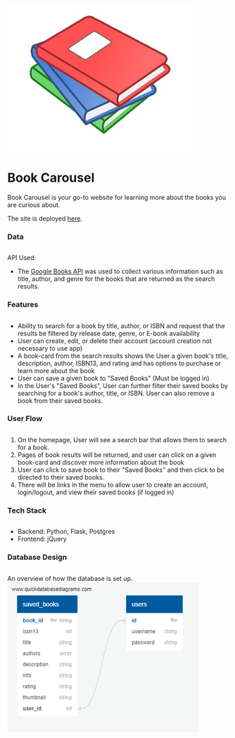 ![image info](./Icon.jpg)

# Book Carousel

Book Carousel is your go-to website for learning more about the books you are curious about.

The site is deployed [here](https://book-carousel.herokuapp.com/).

### Data

##

API Used:

- The [Google Books API](https://developers.google.com/books/docs/v1/using) was used to collect various information such as title, author, and genre for the books that are returned as the search results.

### Features

##

- Ability to search for a book by title, author, or ISBN and request that the results be filtered by release date, genre, or E-book availability
- User can create, edit, or delete their account (account creation not necessary to use app)
- A book-card from the search results shows the User a given book's title, description, author, ISBN13, and rating and has options to purchase or learn more about the book
- User can save a given book to "Saved Books" (Must be logged in)
- In the User's "Saved Books", User can further filter their saved books by searching for a book's author, title, or ISBN. User can also remove a book from their saved books.

### User Flow

##

1. On the homepage, User will see a search bar that allows them to search for a book.
2. Pages of book results will be returned, and user can click on a given book-card and discover more information about the book
3. User can click to save book to their "Saved Books" and then click to be directed to their saved books.
4. There will be links in the menu to allow user to create an account, login/logout, and view their saved books (if logged in)

### Tech Stack

##

- Backend: Python, Flask, Postgres
- Frontend: jQuery

### Database Design

##

An overview of how the database is set up.  
![image info](./database_design.png)
